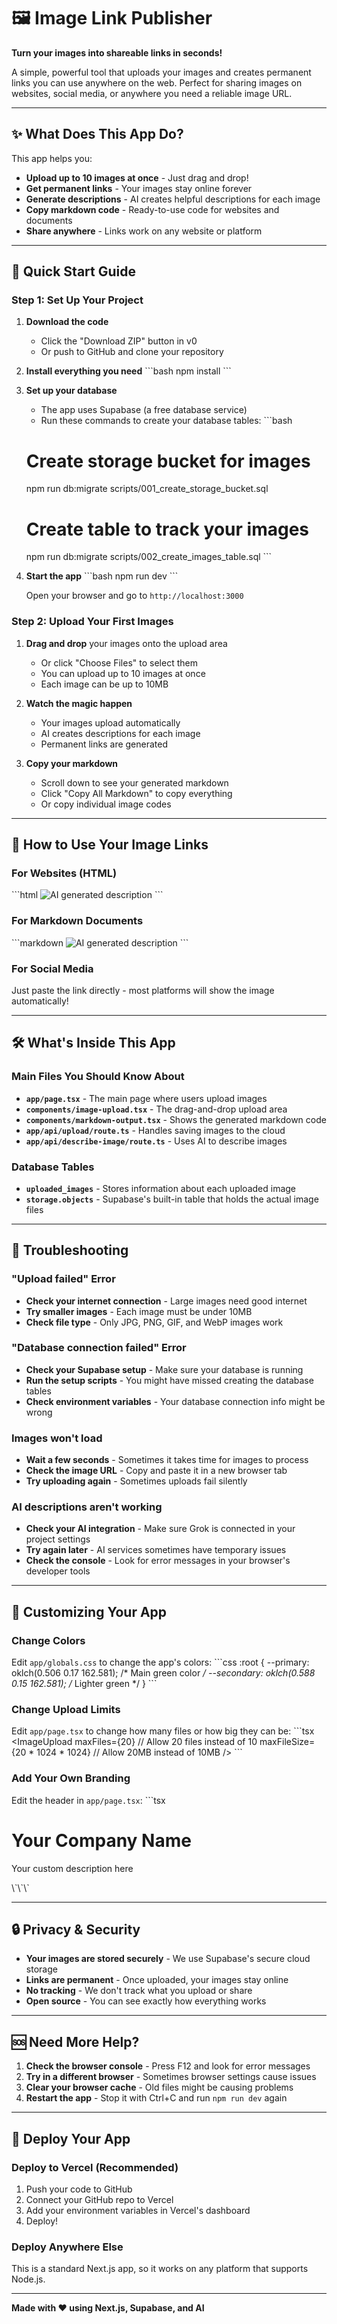 # 🖼️ Image Link Publisher

**Turn your images into shareable links in seconds!**

A simple, powerful tool that uploads your images and creates permanent links you can use anywhere on the web. Perfect for sharing images on websites, social media, or anywhere you need a reliable image URL.

---

## ✨ What Does This App Do?

This app helps you:
- **Upload up to 10 images at once** - Just drag and drop!
- **Get permanent links** - Your images stay online forever
- **Generate descriptions** - AI creates helpful descriptions for each image
- **Copy markdown code** - Ready-to-use code for websites and documents
- **Share anywhere** - Links work on any website or platform

---

## 🚀 Quick Start Guide

### Step 1: Set Up Your Project

1. **Download the code**
   - Click the "Download ZIP" button in v0
   - Or push to GitHub and clone your repository

2. **Install everything you need**
   \`\`\`bash
   npm install
   \`\`\`

3. **Set up your database**
   - The app uses Supabase (a free database service)
   - Run these commands to create your database tables:
   \`\`\`bash
   # Create storage bucket for images
   npm run db:migrate scripts/001_create_storage_bucket.sql
   
   # Create table to track your images
   npm run db:migrate scripts/002_create_images_table.sql
   \`\`\`

4. **Start the app**
   \`\`\`bash
   npm run dev
   \`\`\`
   
   Open your browser and go to `http://localhost:3000`

### Step 2: Upload Your First Images

1. **Drag and drop** your images onto the upload area
   - Or click "Choose Files" to select them
   - You can upload up to 10 images at once
   - Each image can be up to 10MB

2. **Watch the magic happen**
   - Your images upload automatically
   - AI creates descriptions for each image
   - Permanent links are generated

3. **Copy your markdown**
   - Scroll down to see your generated markdown
   - Click "Copy All Markdown" to copy everything
   - Or copy individual image codes

---

## 📖 How to Use Your Image Links

### For Websites (HTML)
\`\`\`html
<img src="https://your-image-link.com/image.jpg" alt="AI generated description">
\`\`\`

### For Markdown Documents
\`\`\`markdown
![AI generated description](https://your-image-link.com/image.jpg)
\`\`\`

### For Social Media
Just paste the link directly - most platforms will show the image automatically!

---

## 🛠️ What's Inside This App

### Main Files You Should Know About

- **`app/page.tsx`** - The main page where users upload images
- **`components/image-upload.tsx`** - The drag-and-drop upload area
- **`components/markdown-output.tsx`** - Shows the generated markdown code
- **`app/api/upload/route.ts`** - Handles saving images to the cloud
- **`app/api/describe-image/route.ts`** - Uses AI to describe images

### Database Tables

- **`uploaded_images`** - Stores information about each uploaded image
- **`storage.objects`** - Supabase's built-in table that holds the actual image files

---

## 🔧 Troubleshooting

### "Upload failed" Error
- **Check your internet connection** - Large images need good internet
- **Try smaller images** - Each image must be under 10MB
- **Check file type** - Only JPG, PNG, GIF, and WebP images work

### "Database connection failed" Error
- **Check your Supabase setup** - Make sure your database is running
- **Run the setup scripts** - You might have missed creating the database tables
- **Check environment variables** - Your database connection info might be wrong

### Images won't load
- **Wait a few seconds** - Sometimes it takes time for images to process
- **Check the image URL** - Copy and paste it in a new browser tab
- **Try uploading again** - Sometimes uploads fail silently

### AI descriptions aren't working
- **Check your AI integration** - Make sure Grok is connected in your project settings
- **Try again later** - AI services sometimes have temporary issues
- **Check the console** - Look for error messages in your browser's developer tools

---

## 🎨 Customizing Your App

### Change Colors
Edit `app/globals.css` to change the app's colors:
\`\`\`css
:root {
  --primary: oklch(0.506 0.17 162.581); /* Main green color */
  --secondary: oklch(0.588 0.15 162.581); /* Lighter green */
}
\`\`\`

### Change Upload Limits
Edit `app/page.tsx` to change how many files or how big they can be:
\`\`\`tsx
<ImageUpload
  maxFiles={20}  // Allow 20 files instead of 10
  maxFileSize={20 * 1024 * 1024}  // Allow 20MB instead of 10MB
/>
\`\`\`

### Add Your Own Branding
Edit the header in `app/page.tsx`:
\`\`\`tsx
<h1 className="text-4xl font-bold text-foreground">Your Company Name</h1>
<p className="text-lg text-muted-foreground max-w-2xl mx-auto">
  Your custom description here
</p>
\`\`\`

---

## 🔒 Privacy & Security

- **Your images are stored securely** - We use Supabase's secure cloud storage
- **Links are permanent** - Once uploaded, your images stay online
- **No tracking** - We don't track what you upload or share
- **Open source** - You can see exactly how everything works

---

## 🆘 Need More Help?

1. **Check the browser console** - Press F12 and look for error messages
2. **Try in a different browser** - Sometimes browser settings cause issues
3. **Clear your browser cache** - Old files might be causing problems
4. **Restart the app** - Stop it with Ctrl+C and run `npm run dev` again

---

## 🚀 Deploy Your App

### Deploy to Vercel (Recommended)
1. Push your code to GitHub
2. Connect your GitHub repo to Vercel
3. Add your environment variables in Vercel's dashboard
4. Deploy!

### Deploy Anywhere Else
This is a standard Next.js app, so it works on any platform that supports Node.js.

---

**Made with ❤️ using Next.js, Supabase, and AI**
